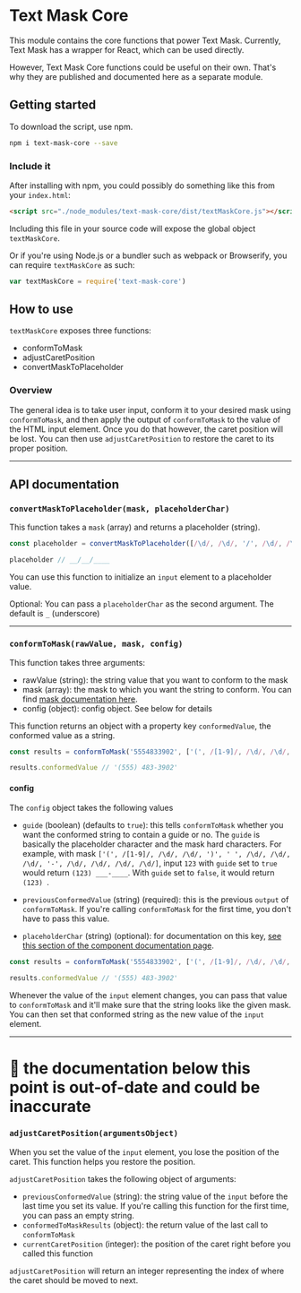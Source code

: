 # Text Mask Core

This module contains the core functions that power Text Mask. Currently, Text Mask
has a wrapper for React, which can be used directly.

However, Text Mask Core functions could be useful on their own. That's why they are published
and documented here as a separate module.

## Getting started

To download the script, use npm.

```bash
npm i text-mask-core --save
```


### Include it

After installing with npm, you could possibly do something like this from your `index.html`:

```html
<script src="./node_modules/text-mask-core/dist/textMaskCore.js"></script>
```

Including this file in your source code will expose the global object `textMaskCore`.

Or if you're using Node.js or a bundler such as webpack or Browserify, you can require
`textMaskCore` as such:

```js
var textMaskCore = require('text-mask-core')
```

## How to use

`textMaskCore` exposes three functions:

* conformToMask
* adjustCaretPosition
* convertMaskToPlaceholder

### Overview

The general idea is to take user input, conform it to your desired mask using `conformToMask`,
and then apply the output of `conformToMask` to the value of the HTML input element.
Once you do that however, the caret position will be lost. You can then use `adjustCaretPosition`
to restore the caret to its proper position.

---

## API documentation

### `convertMaskToPlaceholder(mask, placeholderChar)`

This function takes a `mask` (array) and returns a placeholder (string).

```js
const placeholder = convertMaskToPlaceholder([/\d/, /\d/, '/', /\d/, /\d/, '/', /\d/, /\d/, /\d/, /\d/])

placeholder // __/__/____
```

You can use this function to initialize an `input` element to a placeholder value.

Optional: You can pass a `placeholderChar` as the second argument.  The default is `_` (underscore)

---

### `conformToMask(rawValue, mask, config)`

This function takes three arguments:

* rawValue (string): the string value that you want to conform to the mask
* mask (array): the mask to which you want the string to conform. You can find
[mask documentation here](https://github.com/text-mask/text-mask/blob/master/componentDocumentation.md#readme).
* config (object): config object. See below for details

This function returns an object with a property key `conformedValue`, the conformed value as a string.

```js
const results = conformToMask('5554833902', ['(', /[1-9]/, /\d/, /\d/, ')', ' ', /\d/, /\d/, /\d/, '-', /\d/, /\d/, /\d/, /\d/])

results.conformedValue // '(555) 483-3902'
```

#### config

The `config` object takes the following values

* `guide` (boolean) (defaults to `true`): this tells `conformToMask` whether you want the conformed
string to contain a guide or no. The `guide` is basically the placeholder character and the
mask hard characters. For example, with mask `['(', /[1-9]/, /\d/, /\d/, ')', ' ', /\d/, /\d/, /\d/, '-', /\d/, /\d/, /\d/, /\d/]`, input `123` with `guide` set to
`true` would return `(123) ___-____`. With `guide` set to `false`, it would return `(123) `.

* `previousConformedValue` (string) (required): this is the previous `output` of `conformToMask`.
If you're calling `conformToMask` for the first time, you don't have to pass this value.

* `placeholderChar` (string) (optional): for documentation on this key, [see this section of the component
documentation page](https://github.com/text-mask/text-mask/blob/master/componentDocumentation.md#placeholderChar).

```js
const results = conformToMask('5554833902', ['(', /[1-9]/, /\d/, /\d/, ')', ' ', /\d/, /\d/, /\d/, '-', /\d/, /\d/, /\d/, /\d/])

results.conformedValue // '(555) 483-3902'
```

Whenever the value of the `input` element changes, you can pass that value to `conformToMask`
and it'll make sure that the string looks like the given mask. You can then set that conformed
string as the new value of the `input` element.

---

# &#x1F6A8; the documentation below this point is out-of-date and could be inaccurate

### `adjustCaretPosition(argumentsObject)`

When you set the value of the `input` element, you lose the position of the caret. This function
helps you restore the position.

`adjustCaretPosition` takes the following object of arguments:

* `previousConformedValue` (string): the string value of the `input` before the last time you set
its value. If you're calling this function for the first time, you can pass an empty string.
* `conformedToMaskResults` (object): the return value of the last call to `conformToMask`
* `currentCaretPosition` (integer): the position of the caret right before you called this
function

`adjustCaretPosition` will return an integer representing the index of where the caret should be
moved to next.
